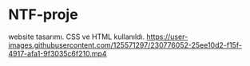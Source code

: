 # NTF-proje

website tasarımı.
CSS ve HTML kullanıldı.
https://user-images.githubusercontent.com/125571297/230776052-25ee10d2-f15f-4917-afa1-9f3035c6f210.mp4
